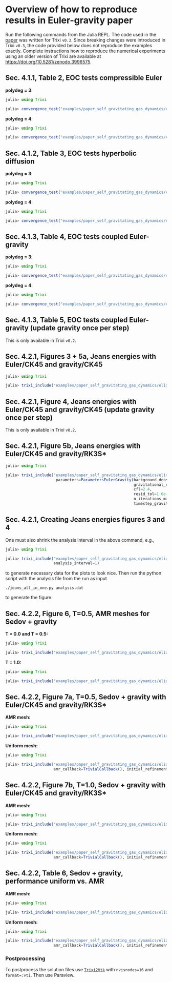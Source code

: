 # Overview of how to reproduce results in Euler-gravity paper

Run the following commands from the Julia REPL. The code used in the
[paper](https://arxiv.org/abs/2008.10593)
was written for Trixi `v0.2`. Since breaking changes were introduced
in Trixi `v0.3`, the code provided below does not reproduce the examples
exactly. Complete instructions how to reproduce the numerical experiments
using an older version of Trixi are available at
https://doi.org/10.5281/zenodo.3996575.

## Sec. 4.1.1, Table 2, EOC tests compressible Euler
**polydeg = 3**:
```julia
julia> using Trixi

julia> convergence_test("examples/paper_self_gravitating_gas_dynamics/elixir_euler_convergence.jl", 4)
```

**polydeg = 4**:
```julia
julia> using Trixi

julia> convergence_test("examples/paper_self_gravitating_gas_dynamics/elixir_euler_convergence.jl", 4, polydeg=4)
```

## Sec. 4.1.2, Table 3, EOC tests hyperbolic diffusion
**polydeg = 3**:
```julia
julia> using Trixi

julia> convergence_test("examples/paper_self_gravitating_gas_dynamics/elixir_hypdiff_convergence.jl", 4)
```

**polydeg = 4**:
```julia
julia> using Trixi

julia> convergence_test("examples/paper_self_gravitating_gas_dynamics/elixir_hypdiff_convergence.jl", 4, polydeg=4)
```

## Sec. 4.1.3, Table 4, EOC tests coupled Euler-gravity
**polydeg = 3**:
```julia
julia> using Trixi

julia> convergence_test("examples/paper_self_gravitating_gas_dynamics/elixir_eulergravity_convergence.jl", 4)
```

**polydeg = 4**:
```julia
julia> using Trixi

julia> convergence_test("examples/paper_self_gravitating_gas_dynamics/elixir_eulergravity_convergence.jl", 4, polydeg=4)
```

## Sec. 4.1.3, Table 5, EOC tests coupled Euler-gravity (update gravity once per step)
This is only available in Trixi `v0.2`.

## Sec. 4.2.1, Figures 3 + 5a, Jeans energies with Euler/CK45 and gravity/CK45
```julia
julia> using Trixi

julia> trixi_include("examples/paper_self_gravitating_gas_dynamics/elixir_eulergravity_jeans_instability.jl")
```

## Sec. 4.2.1, Figure 4, Jeans energies with Euler/CK45 and gravity/CK45 (update gravity once per step)
This is only available in Trixi `v0.2`.

## Sec. 4.2.1, Figure 5b, Jeans energies with Euler/CK45 and gravity/RK3S*
```julia
julia> using Trixi

julia> trixi_include("examples/paper_self_gravitating_gas_dynamics/elixir_eulergravity_jeans_instability.jl",
                      parameters=ParametersEulerGravity(background_density=1.5e7,
                                                        gravitational_constant=6.674e-8,
                                                        cfl=2.4,
                                                        resid_tol=1.0e-4,
                                                        n_iterations_max=1000,
                                                        timestep_gravity=timestep_gravity_erk52_3Sstar!))
```

## Sec. 4.2.1, Creating Jeans energies figures 3 and 4
One must also shrink the analysis interval in the above command, e.g.,
```julia
julia> using Trixi

julia> trixi_include("examples/paper_self_gravitating_gas_dynamics/elixir_eulergravity_jeans_instability.jl",
                     analysis_interval=1)
```
to generate necessary data for the plots to look nice. Then run the python
script with the analysis file from the run as input
```
./jeans_all_in_one.py analysis.dat
```
to generate the figure.

## Sec. 4.2.2, Figure 6, T=0.5, AMR meshes for Sedov + gravity
**T = 0.0 and T = 0.5:**
```julia
julia> using Trixi

julia> trixi_include("examples/paper_self_gravitating_gas_dynamics/elixir_eulergravity_sedov_blast_wave.jl", tspan=(0.0, 0.5))
```

**T = 1.0:**
```julia
julia> using Trixi

julia> trixi_include("examples/paper_self_gravitating_gas_dynamics/elixir_eulergravity_sedov_blast_wave.jl")
```

## Sec. 4.2.2, Figure 7a, T=0.5, Sedov + gravity with Euler/CK45 and gravity/RK3S*
**AMR mesh:**
```julia
julia> using Trixi

julia> trixi_include("examples/paper_self_gravitating_gas_dynamics/elixir_eulergravity_sedov_blast_wave.jl", tspan=(0.0, 0.5))
```

**Uniform mesh:**
```julia
julia> using Trixi

julia> trixi_include("examples/paper_self_gravitating_gas_dynamics/elixir_eulergravity_sedov_blast_wave.jl",
                     amr_callback=TrivialCallback(), initial_refinement_level=8, t_end=0.5)
```

## Sec. 4.2.2, Figure 7b, T=1.0, Sedov + gravity with Euler/CK45 and gravity/RK3S*
**AMR mesh:**
```julia
julia> using Trixi

julia> trixi_include("examples/paper_self_gravitating_gas_dynamics/elixir_eulergravity_sedov_blast_wave.jl")
```

**Uniform mesh:**
```julia
julia> using Trixi

julia> trixi_include("examples/paper_self_gravitating_gas_dynamics/elixir_eulergravity_sedov_blast_wave.jl",
                     amr_callback=TrivialCallback(), initial_refinement_level=8)
```

## Sec. 4.2.2, Table 6, Sedov + gravity, performance uniform vs. AMR
**AMR mesh:**
```julia
julia> using Trixi

julia> trixi_include("examples/paper_self_gravitating_gas_dynamics/elixir_eulergravity_sedov_blast_wave.jl")
```

**Uniform mesh:**
```julia
julia> using Trixi

julia> trixi_include("examples/paper_self_gravitating_gas_dynamics/elixir_eulergravity_sedov_blast_wave.jl",
                     amr_callback=TrivialCallback(), initial_refinement_level=8)
```

### Postprocessing
To postprocess the solution files use [`Trixi2Vtk`](https://github.com/trixi-framework/Trixi2Vtk.jl)
with `nvisnodes=16` and `format=:vti`. Then use Paraview.
